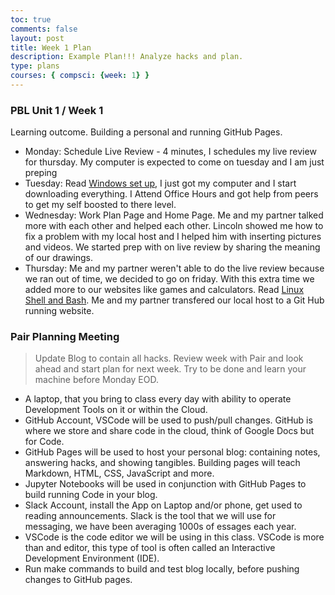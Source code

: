 ```yaml
---
toc: true
comments: false
layout: post
title: Week 1 Plan
description: Example Plan!!! Analyze hacks and plan.
type: plans
courses: { compsci: {week: 1} }
---
```


### PBL Unit 1 / Week 1
Learning outcome. Building a personal and running GitHub Pages.
- Monday: Schedule Live Review - 4 minutes, I schedules my live review for thursday. My computer is expected to come on tuesday and I am just preping
- Tuesday: Read [Windows set up](https://nighthawkcoders.github.io/teacher//5.a/c4.1/2023/08/16/github_pages_setup_IPYNB_2_.html#macos-setup-macos-setup-only), I just got my computer and I start downloading everything. I Attend Office Hours and got help from peers to get my self boosted to there level.
- Wednesday: Work Plan Page and Home Page. Me and my partner talked more with each other and helped each other. Lincoln showed me how to fix a problem with my local host and I helped him with inserting pictures and videos. We started prep with on live review by sharing the meaning of our drawings.
- Thursday: Me and my partner weren't able to do the live review because we ran out of time, we decided to go on friday. With this extra time we added more to our websites like games and calculators. Read [Linux Shell and Bash](https://nighthawkcoders.github.io/teacher//5.a/c4.1/2023/08/16/linux_shell_IPYNB_2_.html).  Me and my partner transfered our local host to a Git Hub running website.


### Pair Planning Meeting
> Update Blog to contain all hacks.  Review week with Pair and look ahead and start plan for next week.  Try to be done and learn your machine before Monday EOD.
- A laptop, that you bring to class every day with ability to operate Development Tools on it or within the Cloud.
- GitHub Account, VSCode will be used to push/pull changes. GitHub is where we store and share code in the cloud, think of Google Docs but for Code.
- GitHub Pages will be used to host your personal blog: containing notes, answering hacks, and showing tangibles.  Building pages will teach Markdown, HTML, CSS, JavaScript and more.
- Jupyter Notebooks will be used in conjunction with GitHub Pages to build running Code in your blog.
- Slack Account, install the App on Laptop and/or phone, get used to reading announcements. Slack is the tool that we will use for messaging, we have been averaging 1000s of essages each year.
- VSCode is the code editor we will be using in this class.  VSCode is more than and editor, this type of tool is often called an Interactive Development Environment (IDE). 
- Run make commands to build and test blog locally, before pushing changes to GitHub pages.
